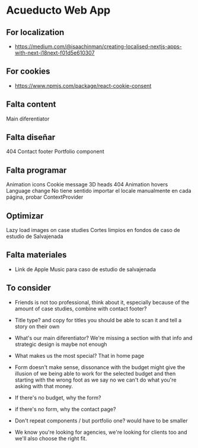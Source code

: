# Acueducto Web App


## For localization

- https://medium.com/@isaachinman/creating-localised-nextjs-apps-with-next-i18next-f01d5e610307

## For cookies

- https://www.npmjs.com/package/react-cookie-consent 

## Falta content
Main diferentiator 

## Falta diseñar
404
Contact footer
Portfolio component

## Falta programar
Animation icons
Cookie message
3D heads
404
Animation hovers
Language change
No tiene sentido importar el locale manualmente en cada página, probar ContextProvider

## Optimizar
Lazy load images on case studies
Cortes limpios en fondos de caso de estudio de Salvajenada


## Falta materiales
- Link de Apple Music para caso de estudio de salvajenada

## To consider 
- Friends is not too professional, think about it, especially because of the amount of  case  studies, combine  with contact footer?

- Title type? and copy for titles you should  be able to scan it and tell a story on their  own

- What's our main diferentiator? We're missing a section with that info and strategic design is maybe not enough

- What makes us the most special? That in home  page

- Form doesn't make sense, dissonance with the budget might give the illusion of we being  able to work for the  selected  budget and then starting  with the  wrong  foot as we say no we can't do what you're asking  with that money.
- If there's no budget, why the form?
- if there's no form, why the contact page?


- Don't repeat components / but portfolio one? would have to be smaller

- We know you're looking  for  agencies, we're looking  for clients too and we'll also choose the right fit. 


